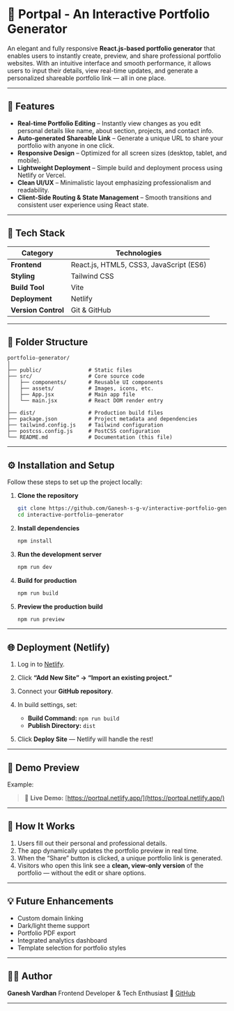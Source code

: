 # 🎨 Portpal - An Interactive Portfolio Generator

An elegant and fully responsive **React.js-based portfolio generator** that enables users to instantly create, preview, and share professional portfolio websites. With an intuitive interface and smooth performance, it allows users to input their details, view real-time updates, and generate a personalized shareable portfolio link — all in one place.

---

## 🚀 Features

* **Real-time Portfolio Editing** – Instantly view changes as you edit personal details like name, about section, projects, and contact info.
* **Auto-generated Shareable Link** – Generate a unique URL to share your portfolio with anyone in one click.
* **Responsive Design** – Optimized for all screen sizes (desktop, tablet, and mobile).
* **Lightweight Deployment** – Simple build and deployment process using Netlify or Vercel.
* **Clean UI/UX** – Minimalistic layout emphasizing professionalism and readability.
* **Client-Side Routing & State Management** – Smooth transitions and consistent user experience using React state.

---

## 🧩 Tech Stack

| Category            | Technologies                            |
| ------------------- | --------------------------------------- |
| **Frontend**        | React.js, HTML5, CSS3, JavaScript (ES6) |
| **Styling**         | Tailwind CSS                            |
| **Build Tool**      | Vite                                    |
| **Deployment**      | Netlify                                 |
| **Version Control** | Git & GitHub                            |

---

## 📂 Folder Structure

```
portfolio-generator/
│
├── public/               # Static files
├── src/                  # Core source code
│   ├── components/       # Reusable UI components
│   ├── assets/           # Images, icons, etc.
│   ├── App.jsx           # Main app file
│   └── main.jsx          # React DOM render entry
│
├── dist/                 # Production build files
├── package.json          # Project metadata and dependencies
├── tailwind.config.js    # Tailwind configuration
├── postcss.config.js     # PostCSS configuration
└── README.md             # Documentation (this file)
```

---

## ⚙️ Installation and Setup

Follow these steps to set up the project locally:

1. **Clone the repository**

   ```bash
   git clone https://github.com/Ganesh-s-g-v/interactive-portfolio-generator.git
   cd interactive-portfolio-generator
   ```

2. **Install dependencies**

   ```bash
   npm install
   ```

3. **Run the development server**

   ```bash
   npm run dev
   ```

4. **Build for production**

   ```bash
   npm run build
   ```

5. **Preview the production build**

   ```bash
   npm run preview
   ```

---

## 🌐 Deployment (Netlify)

1. Log in to [Netlify](https://www.netlify.com/).
2. Click **“Add New Site” → “Import an existing project.”**
3. Connect your **GitHub repository**.
4. In build settings, set:

   * **Build Command:** `npm run build`
   * **Publish Directory:** `dist`
5. Click **Deploy Site** — Netlify will handle the rest!

---

## 📸 Demo Preview

Example:

> 🔗 **Live Demo:** [https://portpal.netlify.app/](https://portpal.netlify.app/)


---

## 🧠 How It Works

1. Users fill out their personal and professional details.
2. The app dynamically updates the portfolio preview in real time.
3. When the “Share” button is clicked, a unique portfolio link is generated.
4. Visitors who open this link see a **clean, view-only version** of the portfolio — without the edit or share options.

---

## 💡 Future Enhancements

* Custom domain linking
* Dark/light theme support
* Portfolio PDF export
* Integrated analytics dashboard
* Template selection for portfolio styles

---

## 🧑‍💻 Author

**Ganesh Vardhan**
Frontend Developer & Tech Enthusiast
🔗 [GitHub](https://github.com/Ganesh-s-g-v)

---


